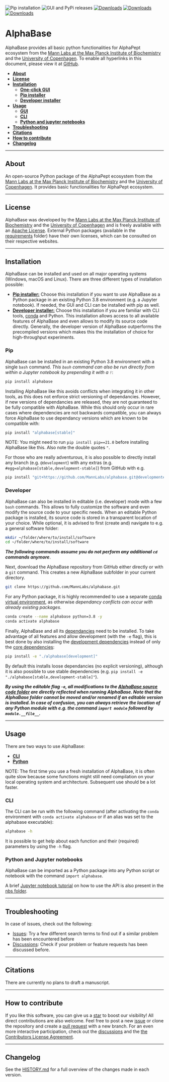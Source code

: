 ![Pip installation](https://github.com/MannLabs/alphabase/workflows/Default%20installation%20and%20tests/badge.svg)
![GUI and PyPi releases](https://github.com/MannLabs/alphabase/workflows/Publish%20on%20PyPi%20and%20release%20on%20GitHub/badge.svg)
[![Downloads](https://pepy.tech/badge/alphabase)](https://pepy.tech/project/alphabase)
[![Downloads](https://pepy.tech/badge/alphabase/month)](https://pepy.tech/project/alphabase)
[![Downloads](https://pepy.tech/badge/alphabase/week)](https://pepy.tech/project/alphabase)


# AlphaBase
AlphaBase provides all basic python functionalities for AlphaPept ecosystem from the [Mann Labs at the Max Planck Institute of Biochemistry](https://www.biochem.mpg.de/mann) and the [University of Copenhagen](https://www.cpr.ku.dk/research/proteomics/mann/). To enable all hyperlinks in this document, please view it at [GitHub](https://github.com/MannLabs/alphabase).

* [**About**](#about)
* [**License**](#license)
* [**Installation**](#installation)
  * [**One-click GUI**](#one-click-gui)
  * [**Pip installer**](#pip)
  * [**Developer installer**](#developer)
* [**Usage**](#usage)
  * [**GUI**](#gui)
  * [**CLI**](#cli)
  * [**Python and jupyter notebooks**](#python-and-jupyter-notebooks)
* [**Troubleshooting**](#troubleshooting)
* [**Citations**](#citations)
* [**How to contribute**](#how-to-contribute)
* [**Changelog**](#changelog)

---
## About

An open-source Python package of the AlphaPept ecosystem from the [Mann Labs at the Max Planck Institute of Biochemistry](https://www.biochem.mpg.de/mann) and the [University of Copenhagen](https://www.cpr.ku.dk/research/proteomics/mann/). It provides basic functionalities for AlphaPept ecosystem.

---
## License

AlphaBase was developed by the [Mann Labs at the Max Planck Institute of Biochemistry](https://www.biochem.mpg.de/mann) and the [University of Copenhagen](https://www.cpr.ku.dk/research/proteomics/mann/) and is freely available with an [Apache License](LICENSE.txt). External Python packages (available in the [requirements](requirements) folder) have their own licenses, which can be consulted on their respective websites.

---
## Installation

AlphaBase can be installed and used on all major operating systems (Windows, macOS and Linux).
There are three different types of installation possible:

* [**Pip installer:**](#pip) Choose this installation if you want to use AlphaBase as a Python package in an existing Python 3.8 environment (e.g. a Jupyter notebook). If needed, the GUI and CLI can be installed with pip as well.
* [**Developer installer:**](#developer) Choose this installation if you are familiar with CLI tools, [conda](https://docs.conda.io/en/latest/) and Python. This installation allows access to all available features of AlphaBase and even allows to modify its source code directly. Generally, the developer version of AlphaBase outperforms the precompiled versions which makes this the installation of choice for high-throughput experiments.

### Pip

AlphaBase can be installed in an existing Python 3.8 environment with a single `bash` command. *This `bash` command can also be run directly from within a Jupyter notebook by prepending it with a `!`*:

```bash
pip install alphabase
```

Installing AlphaBase like this avoids conflicts when integrating it in other tools, as this does not enforce strict versioning of dependancies. However, if new versions of dependancies are released, they are not guaranteed to be fully compatible with AlphaBase. While this should only occur in rare cases where dependencies are not backwards compatible, you can always force AlphaBase to use dependancy versions which are known to be compatible with:

```bash
pip install "alphabase[stable]"
```

NOTE: You might need to run `pip install pip==21.0` before installing AlphaBase like this. Also note the double quotes `"`.

For those who are really adventurous, it is also possible to directly install any branch (e.g. `@development`) with any extras (e.g. `#egg=alphabase[stable,development-stable]`) from GitHub with e.g.

```bash
pip install "git+https://github.com/MannLabs/alphabase.git@development#egg=alphabase[stable,development-stable]"
```

### Developer

AlphaBase can also be installed in editable (i.e. developer) mode with a few `bash` commands. This allows to fully customize the software and even modify the source code to your specific needs. When an editable Python package is installed, its source code is stored in a transparent location of your choice. While optional, it is advised to first (create and) navigate to e.g. a general software folder:

```bash
mkdir ~/folder/where/to/install/software
cd ~/folder/where/to/install/software
```

***The following commands assume you do not perform any additional `cd` commands anymore***.

Next, download the AlphaBase repository from GitHub either directly or with a `git` command. This creates a new AlphaBase subfolder in your current directory.

```bash
git clone https://github.com/MannLabs/alphabase.git
```

For any Python package, it is highly recommended to use a separate [conda virtual environment](https://docs.conda.io/en/latest/), as otherwise *dependancy conflicts can occur with already existing packages*.

```bash
conda create --name alphabase python=3.8 -y
conda activate alphabase
```

Finally, AlphaBase and all its [dependancies](requirements) need to be installed. To take advantage of all features and allow development (with the `-e` flag), this is best done by also installing the [development dependencies](requirements/requirements_development.txt) instead of only the [core dependencies](requirements/requirements.txt):

```bash
pip install -e "./alphabase[development]"
```

By default this installs loose dependancies (no explicit versioning), although it is also possible to use stable dependencies (e.g. `pip install -e "./alphabase[stable,development-stable]"`).

***By using the editable flag `-e`, all modifications to the [AlphaBase source code folder](alphabase) are directly reflected when running AlphaBase. Note that the AlphaBase folder cannot be moved and/or renamed if an editable version is installed. In case of confusion, you can always retrieve the location of any Python module with e.g. the command `import module` followed by `module.__file__`.***

---
## Usage

There are two ways to use AlphaBase:

* [**CLI**](#cli)
* [**Python**](#python-and-jupyter-notebooks)

NOTE: The first time you use a fresh installation of AlphaBase, it is often quite slow because some functions might still need compilation on your local operating system and architecture. Subsequent use should be a lot faster.

### CLI

The CLI can be run with the following command (after activating the `conda` environment with `conda activate alphabase` or if an alias was set to the alphabase executable):

```bash
alphabase -h
```

It is possible to get help about each function and their (required) parameters by using the `-h` flag.

### Python and Jupyter notebooks

AlphaBase can be imported as a Python package into any Python script or notebook with the command `import alphabase`.

A brief [Jupyter notebook tutorial](nbs/tutorial.ipynb) on how to use the API is also present in the [nbs folder](nbs).

---
## Troubleshooting

In case of issues, check out the following:

* [Issues](https://github.com/MannLabs/alphabase/issues): Try a few different search terms to find out if a similar problem has been encountered before
* [Discussions](https://github.com/MannLabs/alphabase/discussions): Check if your problem or feature requests has been discussed before.

---
## Citations

There are currently no plans to draft a manuscript.

---
## How to contribute

If you like this software, you can give us a [star](https://github.com/MannLabs/alphabase/stargazers) to boost our visibility! All direct contributions are also welcome. Feel free to post a new [issue](https://github.com/MannLabs/alphabase/issues) or clone the repository and create a [pull request](https://github.com/MannLabs/alphabase/pulls) with a new branch. For an even more interactive participation, check out the [discussions](https://github.com/MannLabs/alphabase/discussions) and the [the Contributors License Agreement](misc/CLA.md).

---
## Changelog

See the [HISTORY.md](HISTORY.md) for a full overview of the changes made in each version.
